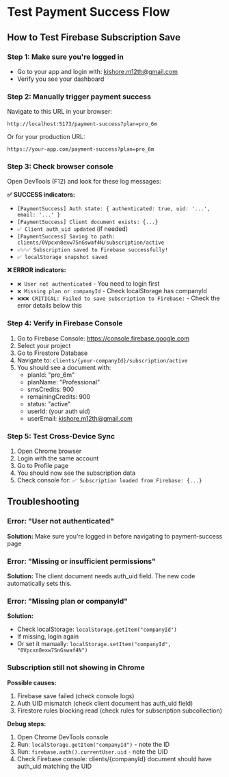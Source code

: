 # Test Payment Success Flow

## How to Test Firebase Subscription Save

### Step 1: Make sure you're logged in

- Go to your app and login with: kishore.m12th@gmail.com
- Verify you see your dashboard

### Step 2: Manually trigger payment success

Navigate to this URL in your browser:

```
http://localhost:5173/payment-success?plan=pro_6m
```

Or for your production URL:

```
https://your-app.com/payment-success?plan=pro_6m
```

### Step 3: Check browser console

Open DevTools (F12) and look for these log messages:

**✅ SUCCESS indicators:**

- `[PaymentSuccess] Auth state: { authenticated: true, uid: '...', email: '...' }`
- `[PaymentSuccess] Client document exists: {...}`
- `✅ Client auth_uid updated` (if needed)
- `[PaymentSuccess] Saving to path: clients/0Vpcxn8exw7SnGswaf4N/subscription/active`
- `✅✅✅ Subscription saved to Firebase successfully!`
- `✅ localStorage snapshot saved`

**❌ ERROR indicators:**

- `❌ User not authenticated` - You need to login first
- `❌ Missing plan or companyId` - Check localStorage has companyId
- `❌❌❌ CRITICAL: Failed to save subscription to Firebase:` - Check the error details below this

### Step 4: Verify in Firebase Console

1. Go to Firebase Console: https://console.firebase.google.com
2. Select your project
3. Go to Firestore Database
4. Navigate to: `clients/{your-companyId}/subscription/active`
5. You should see a document with:
   - planId: "pro_6m"
   - planName: "Professional"
   - smsCredits: 900
   - remainingCredits: 900
   - status: "active"
   - userId: (your auth uid)
   - userEmail: kishore.m12th@gmail.com

### Step 5: Test Cross-Device Sync

1. Open Chrome browser
2. Login with the same account
3. Go to Profile page
4. You should now see the subscription data
5. Check console for: `✅ Subscription loaded from Firebase: {...}`

## Troubleshooting

### Error: "User not authenticated"

**Solution:** Make sure you're logged in before navigating to payment-success page

### Error: "Missing or insufficient permissions"

**Solution:** The client document needs auth_uid field. The new code automatically sets this.

### Error: "Missing plan or companyId"

**Solution:**

- Check localStorage: `localStorage.getItem("companyId")`
- If missing, login again
- Or set it manually: `localStorage.setItem("companyId", "0Vpcxn8exw7SnGswaf4N")`

### Subscription still not showing in Chrome

**Possible causes:**

1. Firebase save failed (check console logs)
2. Auth UID mismatch (check client document has auth_uid field)
3. Firestore rules blocking read (check rules for subscription subcollection)

**Debug steps:**

1. Open Chrome DevTools console
2. Run: `localStorage.getItem("companyId")` - note the ID
3. Run: `firebase.auth().currentUser.uid` - note the UID
4. Check Firebase console: clients/{companyId} document should have auth_uid matching the UID
